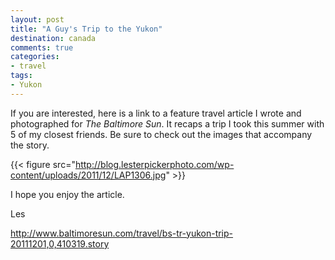 ```yaml
---
layout: post
title: "A Guy's Trip to the Yukon"
destination: canada
comments: true
categories:
- travel
tags:
- Yukon
---
```

If you are interested, here is a link to a feature travel article I wrote and photographed for <em>The Baltimore Sun</em>. It recaps a trip I took this summer with 5 of my closest friends. Be sure to check out the images that accompany the story.

{{< figure src="http://blog.lesterpickerphoto.com/wp-content/uploads/2011/12/LAP1306.jpg" >}}

I hope you enjoy the article. 

Les

<a href="http://www.baltimoresun.com/travel/bs-tr-yukon-trip-20111201,0,410319.story">http://www.baltimoresun.com/travel/bs-tr-yukon-trip-20111201,0,410319.story</a>
